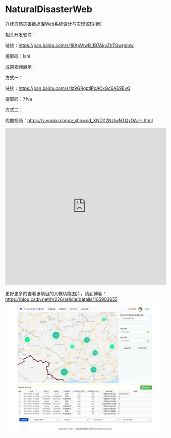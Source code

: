# NaturalDisasterWeb
八桂自然灾害数据库Web系统设计与实现源码(新)

相关开发软件：

链接：https://pan.baidu.com/s/18KpWwB_1B7AkyZhTQwrgmw 

提取码：lahi

成果视频展示：

方式一：

链接：https://pan.baidu.com/s/1z9GRgptlPoACxGc6AE9EyQ

提取码：7fva

方式二：

优酷视频：https://v.youku.com/v_show/id_XNDY2NzIwNTQyOA==.html

<iframe height=498 width=510 src='https://player.youku.com/embed/XNDY2NzIwNTQyOA==' frameborder=0 'allowfullscreen'></iframe>

更好更多的查看该项目的大概功能图片，请到博客：https://blog.csdn.net/hr226/article/details/105903655

![image](https://github.com/huangrong210/NaturalDisasterWeb/blob/master/ProductImgs/%E5%89%8D%E5%8F%B0%E9%A6%96%E9%A1%B5%EF%BC%88%E5%B7%B2%E7%99%BB%E5%BD%95%EF%BC%89.png)
